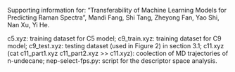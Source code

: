 Supporting information for: “Transferability of Machine Learning Models for Predicting Raman Spectra”, Mandi Fang, Shi Tang, Zheyong Fan, Yao Shi, Nan Xu,  Yi He.

c5.xyz: training dataset for C5 model;
c9_train.xyz: training dataset for C9 model;
c9_test.xyz: testing dataset (used in Figure 2) in section 3.1;
c11.xyz (cat c11_part1.xyz c11_part2.xyz >> c11.xyz): coolection of MD trajectories of n-undecane;
nep-select-fps.py: script for the descriptor space analysis.
